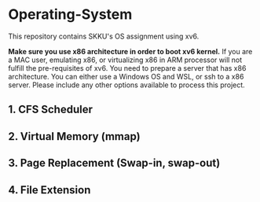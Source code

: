 # Operating-System
This repository contains SKKU's OS assignment using xv6.

**Make sure you use x86 architecture in order to boot xv6 kernel.**
If you are a MAC user, emulating x86, or virtualizing x86 in ARM processor will not fulfill the pre-requisites of xv6.
You need to prepare a server that has x86 architecture.
You can either use a Windows OS and WSL, or ssh to a x86 server. 
Please include any other options available to process this project.

## 1. CFS Scheduler

## 2. Virtual Memory (mmap)

## 3. Page Replacement (Swap-in, swap-out)

## 4. File Extension
